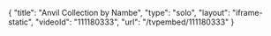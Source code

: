 {
    "title": "Anvil Collection by Nambe",
    "type": "solo",
    "layout": "iframe-static",
    "videoId": "111180333",
    "url": "\/tvpembed\/111180333"
}